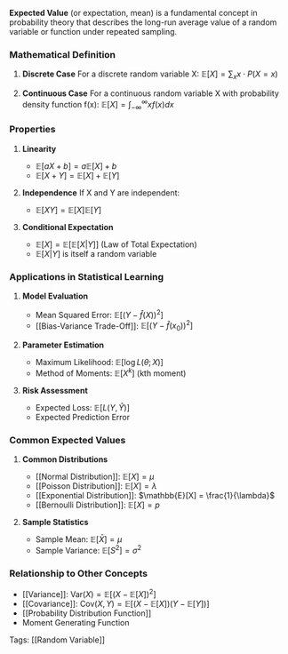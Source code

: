 **Expected Value** (or expectation, mean) is a fundamental concept in probability theory that describes the long-run average value of a random variable or function under repeated sampling.

### Mathematical Definition

1. **Discrete Case**
For a discrete random variable X:
$\mathbb{E}[X] = \sum_{x} x \cdot P(X = x)$

2. **Continuous Case**
For a continuous random variable X with probability density function f(x):
$\mathbb{E}[X] = \int_{-\infty}^{\infty} x f(x) dx$

### Properties

1. **Linearity**
   - $\mathbb{E}[aX + b] = a\mathbb{E}[X] + b$
   - $\mathbb{E}[X + Y] = \mathbb{E}[X] + \mathbb{E}[Y]$

2. **Independence**
   If X and Y are independent:
   - $\mathbb{E}[XY] = \mathbb{E}[X]\mathbb{E}[Y]$

3. **Conditional Expectation**
   - $\mathbb{E}[X] = \mathbb{E}[\mathbb{E}[X|Y]]$ (Law of Total Expectation)
   - $\mathbb{E}[X|Y]$ is itself a random variable

### Applications in Statistical Learning

1. **Model Evaluation**
   - Mean Squared Error: $\mathbb{E}[(Y - \hat{f}(X))^2]$
   - [[Bias-Variance Trade-Off]]: $\mathbb{E}[(Y - \hat{f}(x_0))^2]$

2. **Parameter Estimation**
   - Maximum Likelihood: $\mathbb{E}[\log L(\theta; X)]$
   - Method of Moments: $\mathbb{E}[X^k]$ (kth moment)

3. **Risk Assessment**
   - Expected Loss: $\mathbb{E}[L(Y, \hat{Y})]$
   - Expected Prediction Error

### Common Expected Values

1. **Common Distributions**
   - [[Normal Distribution]]: $\mathbb{E}[X] = \mu$
   - [[Poisson Distribution]]: $\mathbb{E}[X] = \lambda$
   - [[Exponential Distribution]]: $\mathbb{E}[X] = \frac{1}{\lambda}$
   - [[Bernoulli Distribution]]: $\mathbb{E}[X] = p$

2. **Sample Statistics**
   - Sample Mean: $\mathbb{E}[\bar{X}] = \mu$
   - Sample Variance: $\mathbb{E}[S^2] = \sigma^2$

### Relationship to Other Concepts
- [[Variance]]: $\text{Var}(X) = \mathbb{E}[(X - \mathbb{E}[X])^2]$
- [[Covariance]]: $\text{Cov}(X,Y) = \mathbb{E}[(X - \mathbb{E}[X])(Y - \mathbb{E}[Y])]$
- [[Probability Distribution Function]]
- Moment Generating Function

Tags:
[[Random Variable]]